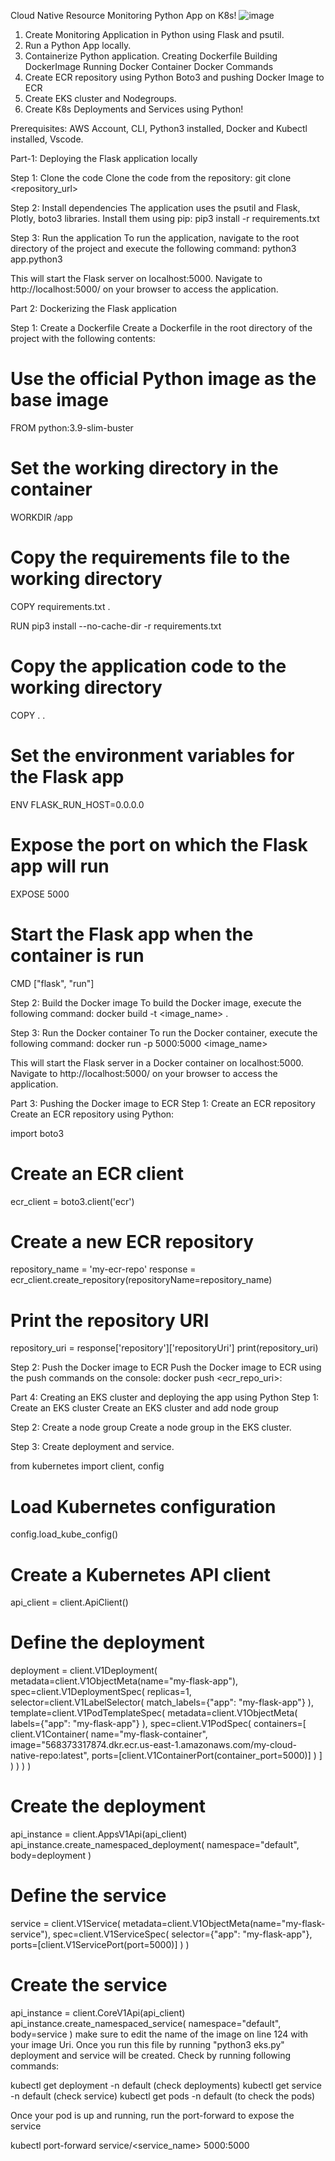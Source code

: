 Cloud Native Resource Monitoring Python App on K8s!
![image](https://github.com/lakshmir2023/cloud_native_monitoring_app/assets/141936877/346ca4cd-d313-4316-b58e-95b2ee26f7f9)

1. Create Monitoring Application in Python using Flask and psutil.
2. Run a Python App locally.
3. Containerize Python application.
       Creating Dockerfile
       Building DockerImage
       Running Docker Container
       Docker Commands
4. Create ECR repository using Python Boto3 and pushing Docker Image to ECR
5. Create EKS cluster and Nodegroups.
6. Create K8s Deployments and Services using Python!

Prerequisites:
AWS Account, CLI, Python3 installed, Docker and Kubectl installed, Vscode.

Part-1: Deploying the Flask application locally

Step 1: Clone the code
Clone the code from the repository:
git clone <repository_url>

Step 2: Install dependencies
The application uses the psutil and Flask, Plotly, boto3 libraries. Install them using pip:
pip3 install -r requirements.txt

Step 3: Run the application
To run the application, navigate to the root directory of the project and execute the following command:
python3 app.python3

This will start the Flask server on localhost:5000. Navigate to http://localhost:5000/ on your browser to access the application.

Part 2: Dockerizing the Flask application

Step 1: Create a Dockerfile
Create a Dockerfile in the root directory of the project with the following contents:

# Use the official Python image as the base image
FROM python:3.9-slim-buster

# Set the working directory in the container
WORKDIR /app

# Copy the requirements file to the working directory
COPY requirements.txt .

RUN pip3 install --no-cache-dir -r requirements.txt

# Copy the application code to the working directory
COPY . .

# Set the environment variables for the Flask app
ENV FLASK_RUN_HOST=0.0.0.0

# Expose the port on which the Flask app will run
EXPOSE 5000

# Start the Flask app when the container is run
CMD ["flask", "run"]

Step 2: Build the Docker image
To build the Docker image, execute the following command:
docker build -t <image_name> .

Step 3: Run the Docker container
To run the Docker container, execute the following command:
docker run -p 5000:5000 <image_name>

This will start the Flask server in a Docker container on localhost:5000. Navigate to http://localhost:5000/ on your browser to access the application.

Part 3: Pushing the Docker image to ECR
Step 1: Create an ECR repository
Create an ECR repository using Python:

import boto3
# Create an ECR client
ecr_client = boto3.client('ecr')

# Create a new ECR repository
repository_name = 'my-ecr-repo'
response = ecr_client.create_repository(repositoryName=repository_name)

# Print the repository URI
repository_uri = response['repository']['repositoryUri']
print(repository_uri)

Step 2: Push the Docker image to ECR
Push the Docker image to ECR using the push commands on the console:
docker push <ecr_repo_uri>:<tag>

Part 4: Creating an EKS cluster and deploying the app using Python
Step 1: Create an EKS cluster
Create an EKS cluster and add node group

Step 2: Create a node group
Create a node group in the EKS cluster.

Step 3: Create deployment and service.

from kubernetes import client, config

# Load Kubernetes configuration
config.load_kube_config()

# Create a Kubernetes API client
api_client = client.ApiClient()

# Define the deployment
deployment = client.V1Deployment(
    metadata=client.V1ObjectMeta(name="my-flask-app"),
    spec=client.V1DeploymentSpec(
        replicas=1,
        selector=client.V1LabelSelector(
            match_labels={"app": "my-flask-app"}
        ),
        template=client.V1PodTemplateSpec(
            metadata=client.V1ObjectMeta(
                labels={"app": "my-flask-app"}
            ),
            spec=client.V1PodSpec(
                containers=[
                    client.V1Container(
                        name="my-flask-container",
                        image="568373317874.dkr.ecr.us-east-1.amazonaws.com/my-cloud-native-repo:latest",
                        ports=[client.V1ContainerPort(container_port=5000)]
                    )
                ]
            )
        )
    )
)

# Create the deployment
api_instance = client.AppsV1Api(api_client)
api_instance.create_namespaced_deployment(
    namespace="default",
    body=deployment
)

# Define the service
service = client.V1Service(
    metadata=client.V1ObjectMeta(name="my-flask-service"),
    spec=client.V1ServiceSpec(
        selector={"app": "my-flask-app"},
        ports=[client.V1ServicePort(port=5000)]
    )
)

# Create the service
api_instance = client.CoreV1Api(api_client)
api_instance.create_namespaced_service(
    namespace="default",
    body=service
)
make sure to edit the name of the image on line 124 with your image Uri.
Once you run this file by running "python3 eks.py" deployment and service will be created.
Check by running following commands:

kubectl get deployment -n default (check deployments)
kubectl get service -n default (check service)
kubectl get pods -n default (to check the pods)

Once your pod is up and running, run the port-forward to expose the service

kubectl port-forward service/<service_name> 5000:5000
